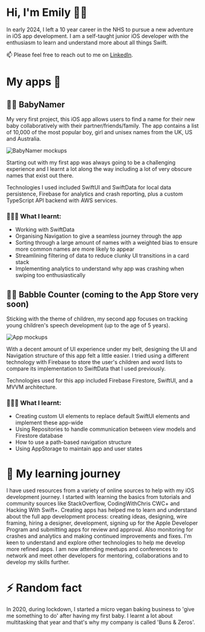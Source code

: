 # Hi, I'm Emily 👋🏻
In early 2024, I left a 10 year career in the NHS to pursue a new adventure in iOS app development. 
I am a self-taught junior iOS developer with the enthusiasm to learn and understand more about all things Swift.

📫 Please feel free to reach out to me on [LinkedIn](https://www.linkedin.com/in/emily-blackford-479257bb/).

# My apps 📱
## 👶🏻 BabyNamer
My very first project, this iOS app allows users to find a name for their new baby collaboratively with their partner/friends/family. The app contains a list of 10,000 of the most popular boy, girl and unisex names from the UK, US and Australia.

![BabyNamer mockups](https://github.com/user-attachments/assets/0d3a79e4-c035-45e5-b325-ce9936eb25e6)

Starting out with my first app was always going to be a challenging experience and I learnt a lot along the way including a lot of very obscure names that exist out there.

Technologies I used included SwiftUI and SwiftData for local data persistence, Firebase for analytics and crash reporting, plus a custom TypeScript API backend with AWS services.

### 🙇🏼‍♀️ What I learnt: 
- Working with SwiftData
- Organising Navigation to give a seamless journey through the app
- Sorting through a large amount of names with a weighted bias to ensure more common names are more likely to appear
- Streamlining filtering of data to reduce clunky UI transitions in a card stack
- Implementing analytics to understand why app was crashing when swiping too enthusiastically

## 👦🏼 Babble Counter (coming to the App Store very soon)
Sticking with the theme of children, my second app focuses on tracking young children's speech development (up to the age of 5 years).

![App mockups](https://github.com/user-attachments/assets/19436a43-7401-45c2-915e-91010d584ba5)

With a decent amount of UI experience under my belt, designing the UI and Navigation structure of this app felt a little easier. I tried using a different technology with Firebase to store the user's children and word lists to compare its implementation to SwiftData that I used previously.

Technologies used for this app included Firebase Firestore, SwiftUI, and a MVVM architecture.
### 🙇🏼‍♀️ What I learnt:
- Creating custom UI elements to replace default SwiftUI elements and implement these app-wide
- Using Repositories to handle communication between view models and Firestore database
- How to use a path-based navigation structure
- Using AppStorage to maintain app and user states

# 🌱 My learning journey
I have used resources from a variety of online sources to help with my iOS development journey. I started with learning the basics from tutorials and community sources like StackOverflow, CodingWithChris CWC+ and Hacking With Swift+. 
Creating apps has helped me to learn and understand about the full app development process: creating ideas, designing, wire framing, hiring a designer, development, signing up for the Apple Developer Program and submitting apps for review and approval. Also monitoring for crashes and analytics and making continued improvements and fixes.
I'm keen to understand and explore other technologies to help me develop more refined apps. I am now attending meetups and conferences to network and meet other developers for mentoring, collaborations and to develop my skills further.

# ⚡ Random fact
In 2020, during lockdown, I started a micro vegan baking business to 'give me something to do' after having my first baby. I learnt a lot about multitasking that year and that's why my company is called 'Buns & Zeros'.

<!--
**EmilyBlackford/emilyblackford** is a ✨ _special_ ✨ repository because its `README.md` (this file) appears on your GitHub profile.

Here are some ideas to get you started:

- 🔭 I’m currently working on ...
- 🌱 I’m currently learning ...
- 👯 I’m looking to collaborate on ...
- 🤔 I’m looking for help with ...
- 💬 Ask me about ...
- 📫 How to reach me: ...
- 😄 Pronouns: ...
-->
